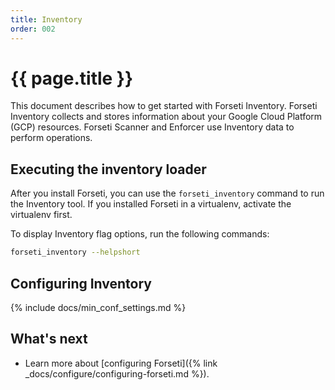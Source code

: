 ```yaml
---
title: Inventory
order: 002
---
```

# {{ page.title }}

This document describes how to get started with Forseti Inventory. Forseti
Inventory collects and stores information about your Google Cloud Platform
(GCP) resources. Forseti Scanner and Enforcer use Inventory data to
perform operations.

## Executing the inventory loader

After you install Forseti, you can use the `forseti_inventory` command to
run the Inventory tool. If you installed Forseti in a virtualenv, activate
the virtualenv first.


To display Inventory flag options, run the following commands:

  ```bash
  forseti_inventory --helpshort
  ```

## Configuring Inventory

{% include docs/min_conf_settings.md %}

## What's next
- Learn more about [configuring Forseti]({% link _docs/configure/configuring-forseti.md %}).
